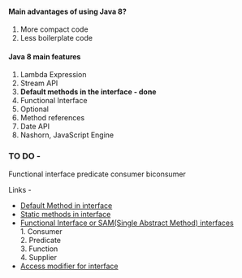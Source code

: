 #### Main advantages of using Java 8?
1. More compact code
2. Less boilerplate code

#### Java 8 main features
1. Lambda Expression
2. Stream API
3. __Default methods in the interface - done__
4. Functional Interface
5. Optional
6. Method references
7. Date API
8. Nashorn, JavaScript Engine


### TO DO - 
Functional interface
predicate
consumer
biconsumer

Links -
* [Default Method in interface](https://www.geeksforgeeks.org/default-methods-java/)
* [Static methods in interface](https://www.geeksforgeeks.org/static-method-in-interface-in-java/?ref=gcse)
* [Functional Interface or SAM(Single Abstract Method) interfaces](https://www.geeksforgeeks.org/functional-interfaces-java/?ref=gcse)\
            1. Consumer\
            2. Predicate\
            3. Function\
            4. Supplier
* [Access modifier for interface](https://www.geeksforgeeks.org/access-modifiers-for-classes-or-interfaces-in-java/?ref=rp)